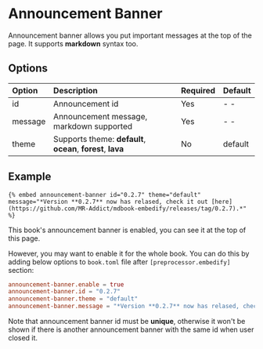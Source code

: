 # Announcement Banner

Announcement banner allows you put important messages at the top of the page. It supports **markdown** syntax too.

## Options

| Option  | Description                                                  | Required | Default |
| :------ | :----------------------------------------------------------- | :------- | :------ |
| id      | Announcement id                                              | Yes      | - -     |
| message | Announcement message, markdown supported                     | Yes      | - -     |
| theme   | Supports theme: **default**, **ocean**, **forest**, **lava** | No       | default |

## Example

<!-- embed ignore begin -->

```text
{% embed announcement-banner id="0.2.7" theme="default" message="*Version **0.2.7** now has relased, check it out [here](https://github.com/MR-Addict/mdbook-embedify/releases/tag/0.2.7).*" %}
```

<!-- embed ignore end -->

This book's announcement banner is enabled, you can see it at the top of this page.

However, you may want to enable it for the whole book. You can do this by adding below options to `book.toml` file after `[preprocessor.embedify]` section:

```toml
announcement-banner.enable = true
announcement-banner.id = "0.2.7"
announcement-banner.theme = "default"
announcement-banner.message = "*Version **0.2.7** now has relased, check it out [here](https://github.com/MR-Addict/mdbook-embedify/releases/tag/0.2.7).*"
```

Note that announcement banner id must be **unique**, otherwise it won't be shown if there is another announcement banner with the same id when user closed it.

